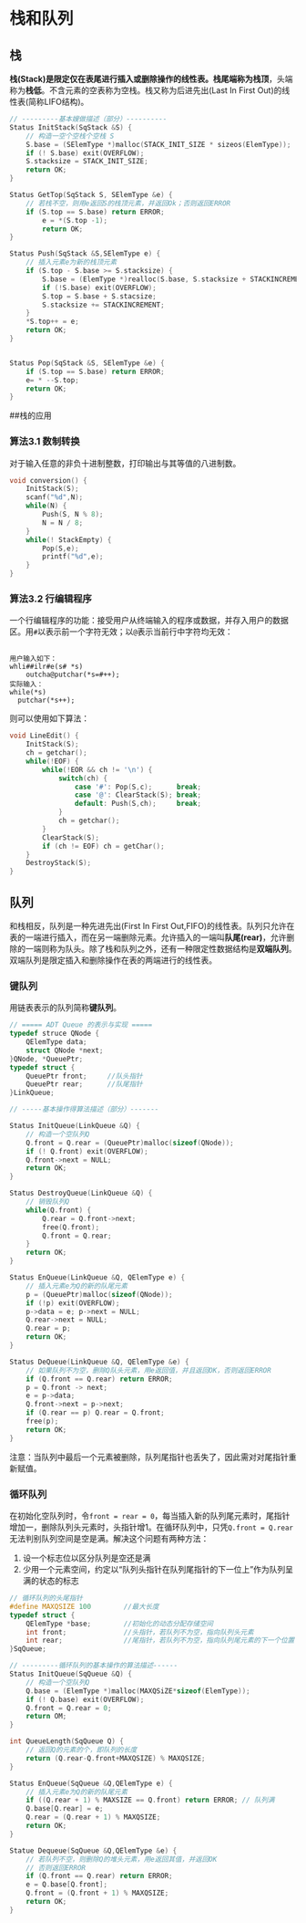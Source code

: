 # 栈和队列

## 栈

**栈(Stack)**是限定仅在表尾进行插入或删除操作的线性表。栈尾端称为**栈顶**，头端称为**栈低**。不含元素的空表称为空栈。栈又称为后进先出(Last In First Out)的线性表(简称LIFO结构)。
```c
// ---------基本嫂做描述（部分）----------
Status InitStack(SqStack &S) {
    // 构造一空个空栈个空栈 S
    S.base = (SElemType *)malloc(STACK_INIT_SIZE * sizeos(ElemType));
    if (! S.base) exit(OVERFLOW);
    S.stacksize = STACK_INIT_SIZE;
    return OK;
}

Status GetTop(SqStack S, SElemType &e) {
    // 若栈不空，则用e返回S的栈顶元素，并返回Ok；否则返回ERROR
    if (S.top == S.base) return ERROR;
        e = *(S.top -1);
        return OK;
}

Status Push(SqStack &S,SElemType e) {
    // 插入元素e为新的栈顶元素
    if (S.top - S.base >= S.stacksize) {
        S.base = (ElemType *)realloc(S.base, S.stacksize + STACKINCREMENT) * sizeof(ElemType));
        if (!S.base) exit(OVERFLOW);
        S.top = S.base + S.stacsize;
        S.stacksize += STACKINCREMENT;
    }
    *S.top++ = e;
    return OK;
}


Status Pop(SqStack &S, SElemType &e) {
    if (S.top == S.base) return ERROR;
    e= * --S.top;
    return OK;
}
```

##栈的应用

### 算法3.1 数制转换

对于输入任意的非负十进制整数，打印输出与其等值的八进制数。
```c
void conversion() {
    InitStack(S);
    scanf("%d",N);
    while(N) {
        Push(S, N % 8);
        N = N / 8;
    }
    while(! StackEmpty) {
        Pop(S,e);
        printf("%d",e);
    }
}

```

### 算法3.2 行编辑程序

一个行编辑程序的功能：接受用户从终端输入的程序或数据，并存入用户的数据区。用`#`以表示前一个字符无效；以`@`表示当前行中字符均无效：
```

用户输入如下：
whli##ilr#e(s# *s)
    outcha@putchar(*s=#++);
实际输入：
while(*s)
  putchar(*s++);

```
则可以使用如下算法：
```c
void LineEdit() {
    InitStack(S);
    ch = getchar();
    while(!EOF) {
        while(!EOR && ch != '\n') {
            switch(ch) {
                case '#': Pop(S,c);      break;
                case '@': ClearStack(S); break;
                default: Push(S,ch);     break;
            }
            ch = getchar();
        }
        ClearStack(S);
        if (ch != EOF) ch = getChar();
    }
    DestroyStack(S);
}

```

## 队列

和栈相反，队列是一种先进先出(First In First Out,FIFO)的线性表。队列只允许在表的一端进行插入，而在另一端删除元素。允许插入的一端叫**队尾(rear)**，允许删除的一端则称为队头。除了栈和队列之外，还有一种限定性数据结构是**双端队列**。双端队列是限定插入和删除操作在表的两端进行的线性表。

### 键队列

用链表表示的队列简称**键队列**。
```c
// ===== ADT Queue 的表示与实现 =====
typedef struce QNode {
    QElemType data;
    struct QNode *next;
}QNode, *QueuePtr;
typedef struct {
    QueuePtr front;     //队头指针
    QueuePtr rear;      //队尾指针
}LinkQueue;

// -----基本操作得算法描述（部分）-------

Status InitQueue(LinkQueue &Q) {
    // 构造一个空队列Q
    Q.front = Q.rear = (QueuePtr)malloc(sizeof(QNode));
    if (! Q.front) exit(OVERFLOW);
    Q.front->next = NULL;
    return OK;
}

Status DestroyQueue(LinkQueue &Q) {
    // 销毁队列Q
    while(Q.front) {
        Q.rear = Q.front->next;
        free(Q.front);
        Q.front = Q.rear;
    }
    return OK;
}

Status EnQueue(LinkQueue &Q, QElemType e) {
    // 插入元素e为Q的新的队尾元素
    p = (QueuePtr)malloc(sizeof(QNode));
    if (!p) exit(OVERFLOW);
    p->data = e; p->next = NULL;
    Q.rear->next = NULL;
    Q.rear = p;
    return OK;
}

Status DeQueue(LinkQueue &Q, QElemType &e) {
    // 如果队列不为空，删除Q队头元素，用e返回值，并且返回OK，否则返回ERROR
    if (Q.front == Q.rear) return ERROR;
    p = Q.front -> next;
    e = p->data;
    Q.front->next = p->next;
    if (Q.rear == p) Q.rear = Q.front;
    free(p);
    return OK;
}

```
注意：当队列中最后一个元素被删除，队列尾指针也丢失了，因此需对对尾指针重新赋值。

### 循环队列

在初始化空队列时，令`front = rear = 0`，每当插入新的队列尾元素时，尾指针增加一，删除队列头元素时，头指针增1。在循环队列中，只凭`Q.front = Q.rear`无法判别队列空间是空是满。解决这个问题有两种方法：
1. 设一个标志位以区分队列是空还是满
2. 少用一个元素空间，约定以“队列头指针在队列尾指针的下一位上”作为队列呈满的状态的标志

```c
// 循环队列的头尾指针
#define MAXQSIZE 100        //最大长度
typedef struct {
    QElemType *base;        //初始化的动态分配存储空间
    int front;              //头指针，若队列不为空，指向队列头元素
    int rear;               //尾指针，若队列不为空，指向队列尾元素的下一个位置
}SqQueue;

// ---------循环队列的基本操作的算法描述------
Status InitQueue(SqQueue &Q) {
    // 构造一个空队列Q
    Q.base = (ElemType *)malloc(MAXQSiZE*sizeof(ElemType));
    if (! Q.base) exit(OVERFLOW);
    Q.front = Q.rear = 0;
    return OM;
}

int QueueLength(SqQueue Q) {
    // 返回Q的元素的个，即队列的长度
    return (Q.rear-Q.front+MAXQSIZE) % MAXQSIZE;
}

Status EnQueue(SqQueue &Q,QElemType e) {
    // 插入元素e为Q的新的队尾元素
    if ((Q.rear + 1) % MAXSIZE == Q.front) return ERROR; // 队列满
    Q.base[Q.rear] = e;
    Q.rear = (Q.rear + 1) % MAXQSIZE;
    return OK;
}

Statue Dequeue(SqQueue &Q,QElemType &e) {
    // 若队列不空，则删除Q的堆头元素，用e返回其值，并返回OK
    // 否则返回ERROR
    if (Q.front == Q.rear) return ERROR;
    e = Q.base[Q.front];
    Q.front = (Q.front + 1) % MAXQSIZE;
    return OK;
}

```

